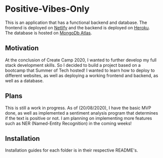 # Positive-Vibes-Only
This is an application that has a functional backend and database.
The frontend is deployed on [Netlify](https://positive-vibes-auckland.netlify.app/) and the backend is deployed on [Heroku](https://moodbook-backend.herokuapp.com/). The database is hosted on [MongoDb Atlas](https://www.mongodb.com/cloud/atlas).

## Motivation
At the conclusion of Create Camp 2020, I wanted to further develop my full stack development skills. So I decided to build a project based on a bootcamp that Summer of Tech hosted! I wanted to learn how to deploy to different websites, as well as deploying a working frontend and backend, as well as a database. 

## Plans
This is still a work in progress. As of (20/08/2020), I have the basic MVP done, as well as implemented a sentiment analysis program that determines if the text is positive or not. I am planning on implementing more features such as NER (Named-Entity Recognition) in the coming weeks! 

## Installation
Installation guides for each folder is in their respective README's. 
